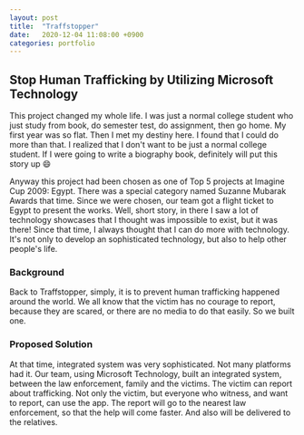 ```yaml
---
layout: post
title:  "Traffstopper"
date:   2020-12-04 11:08:00 +0900
categories: portfolio
---
```


## Stop Human Trafficking by Utilizing Microsoft Technology
This project changed my whole life. I was just a normal college student who just study from book, do semester test, do assignment, then go home. My first year was so flat. Then I met my destiny here. I found that I could do more than that. I realized that I don't want to be just a normal college student. 
If I were going to write a biography book, definitely will put this story up 😄

Anyway this project had been chosen as one of Top 5 projects at Imagine Cup 2009: Egypt. There was a special category named Suzanne Mubarak Awards that time. Since we were chosen, our team got a flight ticket to Egypt to present the works.
Well, short story, in there I saw a lot of technology showcases that I thought was impossible to exist, but it was there! Since that time, I always thought that I can do more with technology. It's not only to develop an sophisticated technology, but also to help other people's life.

### Background
Back to Traffstopper, simply, it is to prevent human trafficking happened around the world. We all know that the victim has no courage to report, because they are scared, or there are no media to do that easily. So we built one.

### Proposed Solution
At that time, integrated system was very sophisticated. Not many platforms had it. Our team, using Microsoft Technology, built an integrated system, between the law enforcement, family and the victims. 
The victim can report about trafficking. Not only the victim, but everyone who witness, and want to report, can use the app. The report will go to the nearest law enforcement, so that the help will come faster. And also will be delivered to the relatives.
